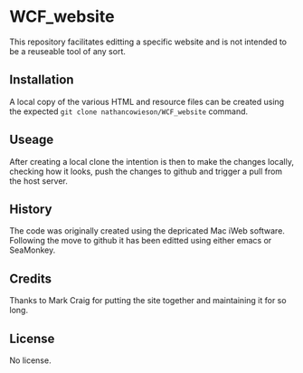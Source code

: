 # WCF_website

This repository facilitates editting a specific website and is not intended to be a reuseable tool of any sort.

## Installation
A local copy of the various HTML and resource files can be created using the expected `git clone nathancowieson/WCF_website` command.

## Useage
After creating a local clone the intention is then to make the changes locally, checking how it looks, push the changes to github and trigger a pull from the host server.

## History
The code was originally created using the depricated Mac iWeb software. Following the move to github it has been editted using either emacs or SeaMonkey.

## Credits
Thanks to Mark Craig for putting the site together and maintaining it for so long.

## License
No license.

